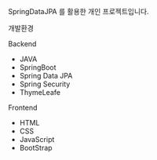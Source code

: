 SpringDataJPA 를 활용한 개인 프로젝트입니다.

개발환경

Backend

- JAVA
- SpringBoot
- Spring Data JPA
- Spring Security
- ThymeLeafe

Frontend

- HTML
- CSS
- JavaScript
- BootStrap
